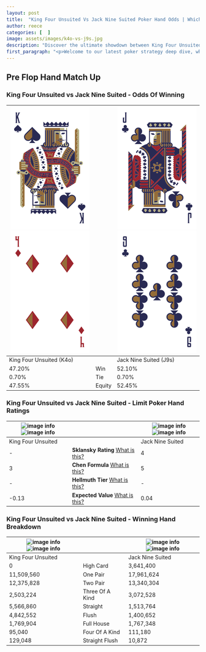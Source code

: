 ```yaml
---
layout: post
title:  "King Four Unsuited Vs Jack Nine Suited Poker Hand Odds | Which Is The Better Hand In Poker? A Complete Guide"
author: reece
categories: [  ]
image: assets/images/k4o-vs-j9s.jpg
description: "Discover the ultimate showdown between King Four Unsuited and Jack Nine Suited in poker! Uncover the odds, strategies, and scenarios where one hand triumphs over the other. Get ready to up your poker game with this thrilling analysis."
first_paragraph: "<p>Welcome to our latest poker strategy deep dive, where we're pitting two distinct hands against each other in a high-stakes showdown: King Four Unsuited vs Jack Nine Suited.</p><p>In the dynamic world of poker, every decision counts, and knowing which hand holds the upper hand is key to your success at the table.</p><p>In this article, we'll dissect these two hands, explore the scenarios where one dominates the other, and equip you with the knowledge to make strategic choices that can tip the odds in your favor.</p><p>Get ready to unravel the intriguing dynamics of these poker hands and elevate your game to new heights.</p>"
---
```




[comment]: # (sp0)

## Pre Flop Hand Match Up

<div class="table hand-ratings" markdown="1"> 



### King Four Unsuited vs Jack Nine Suited - Odds Of Winning


    
| ![image info](assets/images/hand1/k.png) ![image info](assets/images/hand1/4o.png) |  | ![image info](assets/images/hand2/j.png) ![image info](assets/images/hand2/9.png) |
| -------- | -------- | -------- |
| King Four Unsuited (K4o) |  | Jack Nine Suited (J9s) |
| 47.20% | Win | 52.10% |
| 0.70% | Tie | 0.70% |
| 47.55% | Equity | 52.45% |




[comment]: # (sp1)



### King Four Unsuited vs Jack Nine Suited - Limit Poker Hand Ratings


    
| ![image info](https://www.riverpairs.com/assets/images/hand1/k.png) ![image info](https://www.riverpairs.com/assets/images/hand1/4o.png) |  | ![image info](https://www.riverpairs.com/assets/images/hand2/j.png) ![image info](https://www.riverpairs.com/assets/images/hand2/9.png) |
| -------- | -------- | -------- |
| King Four Unsuited |  | Jack Nine Suited |
| - | **Sklansky Rating** [What is this?](/sklansky-rating-explained) | 4 |
| 3 | **Chen Formula** [What is this?](/chen-formula-explained) | 5 |
| - | **Hellmuth Tier** [What is this?](/Hellmuth-tier-explained) | - |
| -0.13 | **Expected Value** [What is this?](/expected-value-explained) | 0.04 |




[comment]: # (sp2)



### King Four Unsuited vs Jack Nine Suited - Winning Hand Breakdown


    
| ![image info](https://www.riverpairs.com/assets/images/hand1/k.png) ![image info](https://www.riverpairs.com/assets/images/hand1/4o.png) |  | ![image info](https://www.riverpairs.com/assets/images/hand2/j.png) ![image info](https://www.riverpairs.com/assets/images/hand2/9.png) |
| -------- | -------- | -------- |
| King Four Unsuited |  | Jack Nine Suited |
| 0 | High Card | 3,641,400 |
| 11,509,560 | One Pair | 17,961,624 |
| 12,375,828 | Two Pair | 13,340,304 |
| 2,503,224 | Three Of A Kind | 3,072,528 |
| 5,566,860 | Straight | 1,513,764 |
| 4,842,552 | Flush | 1,400,652 |
| 1,769,904 | Full House | 1,767,348 |
| 95,040 | Four Of A Kind | 111,180 |
| 129,048 | Straight Flush | 10,872 |




[comment]: # (sp3)



</div>

[comment]: # (sp4)



[comment]: # (sp5)

